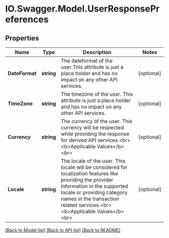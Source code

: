 # IO.Swagger.Model.UserResponsePreferences
## Properties

Name | Type | Description | Notes
------------ | ------------- | ------------- | -------------
**DateFormat** | **string** | The dateformat of the user.This attribute is just a place holder and has no impact on any other API services. | [optional] 
**TimeZone** | **string** | The timezone of the user. This attribute is just a place holder and has no impact on any other API services. | [optional] 
**Currency** | **string** | The currency of the user. This currency will be respected while providing the response for derived API services.&lt;br&gt;&lt;b&gt;Applicable Values&lt;/b&gt;&lt;br&gt; | [optional] 
**Locale** | **string** | The locale of the user. This locale will be considered for localization features like providing the provider information in the supported locale or providing category names in the transaction related services.&lt;br&gt;&lt;b&gt;Applicable Values&lt;/b&gt;&lt;br&gt; | [optional] 

[[Back to Model list]](../README.md#documentation-for-models) [[Back to API list]](../README.md#documentation-for-api-endpoints) [[Back to README]](../README.md)

